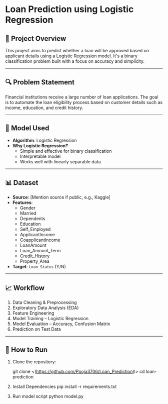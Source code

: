 # Loan Prediction using Logistic Regression

## 📌 Project Overview
This project aims to predict whether a loan will be approved based on applicant details using a Logistic Regression model. It's a binary classification problem built with a focus on accuracy and simplicity.

---

## 🔍 Problem Statement
Financial institutions receive a large number of loan applications. The goal is to automate the loan eligibility process based on customer details such as income, education, and credit history.

---

## 🧠 Model Used
- **Algorithm**: Logistic Regression  
- **Why Logistic Regression?**
  - Simple and effective for binary classification
  - Interpretable model
  - Works well with linearly separable data

---

## 📊 Dataset
- **Source**: [Mention source if public, e.g., Kaggle]
- **Features**:  
  - Gender  
  - Married  
  - Dependents  
  - Education  
  - Self_Employed  
  - ApplicantIncome  
  - CoapplicantIncome  
  - LoanAmount  
  - Loan_Amount_Term  
  - Credit_History  
  - Property_Area  
- **Target**: `Loan_Status` (Y/N)

---

## 📈 Workflow
1. Data Cleaning & Preprocessing
2. Exploratory Data Analysis (EDA)
3. Feature Engineering
4. Model Training – Logistic Regression
5. Model Evaluation – Accuracy, Confusion Matrix
6. Prediction on Test Data

---

## 🚀 How to Run

1. Clone the repository:
   
   git clone <(https://github.com/Pooja3706/Loan_Prediction)l>
   cd loan-prediction

2. Install Dependencies
   pip install -r requirements.txt

3. Run model script
   python model.py


